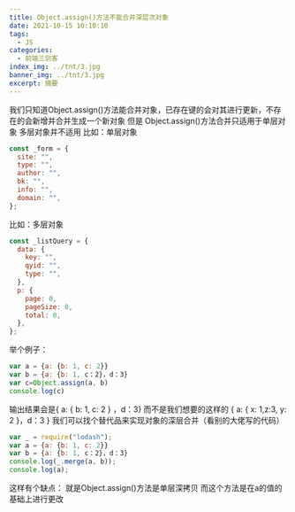 ```yaml
---
title: Object.assign()方法不能合并深层次对象
date: 2021-10-15 10:10:10
tags:
  - JS
categories:
  - 前端三剑客
index_img: ../tnt/3.jpg
banner_img: ../tnt/3.jpg
excerpt: 摘要
---
```

<meta name="referrer" content="no-referrer"/>

我们只知道Object.assign()方法能合并对象，已存在键的会对其进行更新，不存在的会新增并合并生成一个新对象
但是 Object.assign()方法合并只适用于单层对象
多层对象并不适用
比如：单层对象

```js
const _form = {
  site: "",
  type: "",
  author: "",
  bk: "",
  info: "",
  domain: "",
};
```
比如：多层对象

```js
const _listQuery = {
  data: {
    key: "",
    qyid: "",
    type: "",
  },
  p: {
    page: 0,
    pageSize: 0,
    total: 0,
  },
};
```
举个例子：

```js
var a = {a: {b: 1, c: 2}}
var b = {a: {b: 1, c：2}，d：3}
var c=Object.assign(a, b)
console.log(c)
```
输出结果会是{ a: { b: 1, c: 2 } ，d：3}
而不是我们想要的这样的 { a: { x: 1,z:3, y: 2 }，d：3 }
我们可以找个替代品来实现对象的深层合并（看别的大佬写的代码）

```js
var _ = require("lodash");
var a = {a: {b: 1, c: 2}}
var b = {a: {b: 1, c：2}，d：3}
console.log(_.merge(a, b));
console.log(a);
```
这样有个缺点：
就是Object.assign()方法是单层深拷贝
而这个方法是在a的值的基础上进行更改
